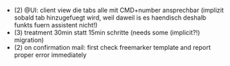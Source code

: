 
* (2) @UI: client view die tabs alle mit CMD+number ansprechbar (implizit sobald tab hinzugefuegt wird, weil daweil is es haendisch deshalb funkts fuern assistent nicht!) 
* (3) treatment 30min statt 15min schritte (needs some (implicit?!) migration)
* (2) on confirmation mail: first check freemarker template and report proper error immediately
